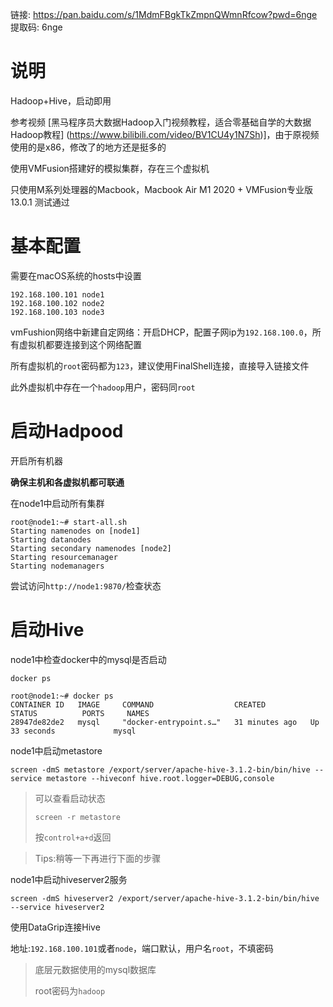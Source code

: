链接: https://pan.baidu.com/s/1MdmFBgkTkZmpnQWmnRfcow?pwd=6nge 提取码: 6nge 

# 说明

Hadoop+Hive，启动即用

参考视频 [黑马程序员大数据Hadoop入门视频教程，适合零基础自学的大数据Hadoop教程] (https://www.bilibili.com/video/BV1CU4y1N7Sh)]，由于原视频使用的是x86，修改了的地方还是挺多的

使用VMFusion搭建好的模拟集群，存在三个虚拟机

只使用M系列处理器的Macbook，Macbook Air M1 2020 + VMFusion专业版 13.0.1 测试通过


# 基本配置

需要在macOS系统的hosts中设置

```hosts
192.168.100.101 node1
192.168.100.102 node2
192.168.100.103 node3
```

vmFushion网络中新建自定网络：开启DHCP，配置子网ip为`192.168.100.0`，所有虚拟机都要连接到这个网络配置

所有虚拟机的`root`密码都为`123`，建议使用FinalShell连接，直接导入链接文件

此外虚拟机中存在一个`hadoop`用户，密码同`root`

# 启动Hadpood

开启所有机器

**确保主机和各虚拟机都可联通**

在node1中启动所有集群

```shell
root@node1:~# start-all.sh 
Starting namenodes on [node1]
Starting datanodes
Starting secondary namenodes [node2]
Starting resourcemanager
Starting nodemanagers
```

尝试访问`http://node1:9870/`检查状态

# 启动Hive

node1中检查docker中的mysql是否启动

```shell
docker ps
```

```shell
root@node1:~# docker ps
CONTAINER ID   IMAGE     COMMAND                  CREATED          STATUS          PORTS     NAMES
28947de82de2   mysql     "docker-entrypoint.s…"   31 minutes ago   Up 33 seconds             mysql
```

node1中启动metastore

```shell
screen -dmS metastore /export/server/apache-hive-3.1.2-bin/bin/hive --service metastore --hiveconf hive.root.logger=DEBUG,console 
```

>   可以查看启动状态
>
>   ```shell
>   screen -r metastore
>   ```
>
>   按`control+a+d`返回

>   Tips:稍等一下再进行下面的步骤

node1中启动hiveserver2服务

```shell
screen -dmS hiveserver2 /export/server/apache-hive-3.1.2-bin/bin/hive --service hiveserver2
```

使用DataGrip连接Hive

地址:`192.168.100.101`或者`node`，端口默认，用户名`root`，不填密码

>   底层元数据使用的mysql数据库
>
>   root密码为`hadoop`
